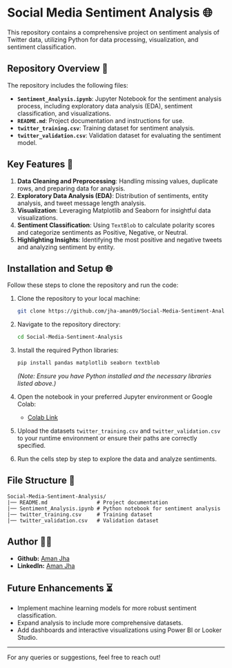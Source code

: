 # Social Media Sentiment Analysis 🌐

This repository contains a comprehensive project on sentiment analysis of Twitter data, utilizing Python for data processing, visualization, and sentiment classification. 

## Repository Overview 🔧
The repository includes the following files:

- **`Sentiment_Analysis.ipynb`**: Jupyter Notebook for the sentiment analysis process, including exploratory data analysis (EDA), sentiment classification, and visualizations.
- **`README.md`**: Project documentation and instructions for use.
- **`twitter_training.csv`**: Training dataset for sentiment analysis.
- **`twitter_validation.csv`**: Validation dataset for evaluating the sentiment model.

## Key Features 🔖
1. **Data Cleaning and Preprocessing**: Handling missing values, duplicate rows, and preparing data for analysis.
2. **Exploratory Data Analysis (EDA)**: Distribution of sentiments, entity analysis, and tweet message length analysis.
3. **Visualization**: Leveraging Matplotlib and Seaborn for insightful data visualizations.
4. **Sentiment Classification**: Using `TextBlob` to calculate polarity scores and categorize sentiments as Positive, Negative, or Neutral.
5. **Highlighting Insights**: Identifying the most positive and negative tweets and analyzing sentiment by entity.

## Installation and Setup 🌐
Follow these steps to clone the repository and run the code:

1. Clone the repository to your local machine:
   ```bash
   git clone https://github.com/jha-aman09/Social-Media-Sentiment-Analysis.git
   ```

2. Navigate to the repository directory:
   ```bash
   cd Social-Media-Sentiment-Analysis
   ```

3. Install the required Python libraries:
   ```bash
   pip install pandas matplotlib seaborn textblob
   ```
   *(Note: Ensure you have Python installed and the necessary libraries listed above.)*

4. Open the notebook in your preferred Jupyter environment or Google Colab:
   - [Colab Link](https://colab.research.google.com/drive/1BsouxjHzwjtIr-rrL3V0_lvkXY5HyqAI?usp=sharing)
   
5. Upload the datasets `twitter_training.csv` and `twitter_validation.csv` to your runtime environment or ensure their paths are correctly specified.

6. Run the cells step by step to explore the data and analyze sentiments.

## File Structure 📂
```
Social-Media-Sentiment-Analysis/
|── README.md                # Project documentation
|── Sentiment_Analysis.ipynb # Python notebook for sentiment analysis
|── twitter_training.csv     # Training dataset
|── twitter_validation.csv   # Validation dataset
```

## Author 👨‍💻
- **Github:** [Aman Jha](github.com/jha-aman09)
- **LinkedIn:** [Aman Jha](https://www.linkedin.com/in/aman--jha)

## Future Enhancements ⏳
- Implement machine learning models for more robust sentiment classification.
- Expand analysis to include more comprehensive datasets.
- Add dashboards and interactive visualizations using Power BI or Looker Studio.

---
For any queries or suggestions, feel free to reach out! 
